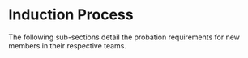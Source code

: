 # Induction Process

The following sub-sections detail the probation requirements for new members in their respective teams.